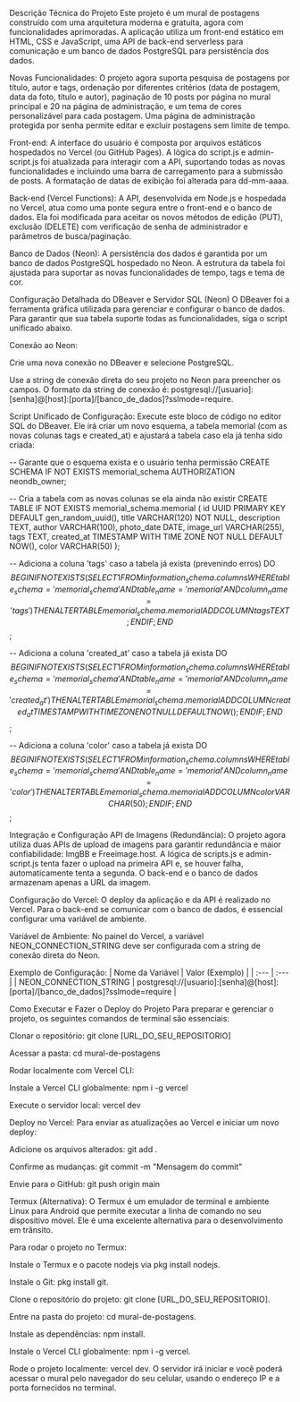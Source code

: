 Descrição Técnica do Projeto
Este projeto é um mural de postagens construído com uma arquitetura moderna e gratuita, agora com funcionalidades aprimoradas. A aplicação utiliza um front-end estático em HTML, CSS e JavaScript, uma API de back-end serverless para comunicação e um banco de dados PostgreSQL para persistência dos dados.

Novas Funcionalidades: O projeto agora suporta pesquisa de postagens por título, autor e tags, ordenação por diferentes critérios (data de postagem, data da foto, título e autor), paginação de 10 posts por página no mural principal e 20 na página de administração, e um tema de cores personalizável para cada postagem. Uma página de administração protegida por senha permite editar e excluir postagens sem limite de tempo.

Front-end: A interface do usuário é composta por arquivos estáticos hospedados no Vercel (ou GitHub Pages). A lógica do script.js e admin-script.js foi atualizada para interagir com a API, suportando todas as novas funcionalidades e incluindo uma barra de carregamento para a submissão de posts. A formatação de datas de exibição foi alterada para dd-mm-aaaa.

Back-end (Vercel Functions): A API, desenvolvida em Node.js e hospedada no Vercel, atua como uma ponte segura entre o front-end e o banco de dados. Ela foi modificada para aceitar os novos métodos de edição (PUT), exclusão (DELETE) com verificação de senha de administrador e parâmetros de busca/paginação.

Banco de Dados (Neon): A persistência dos dados é garantida por um banco de dados PostgreSQL hospedado no Neon. A estrutura da tabela foi ajustada para suportar as novas funcionalidades de tempo, tags e tema de cor.

Configuração Detalhada do DBeaver e Servidor SQL (Neon)
O DBeaver foi a ferramenta gráfica utilizada para gerenciar e configurar o banco de dados. Para garantir que sua tabela suporte todas as funcionalidades, siga o script unificado abaixo.

Conexão ao Neon:

Crie uma nova conexão no DBeaver e selecione PostgreSQL.

Use a string de conexão direta do seu projeto no Neon para preencher os campos. O formato da string de conexão é: postgresql://[usuario]:[senha]@[host]:[porta]/[banco_de_dados]?sslmode=require.

Script Unificado de Configuração:
Execute este bloco de código no editor SQL do DBeaver. Ele irá criar um novo esquema, a tabela memorial (com as novas colunas tags e created_at) e ajustará a tabela caso ela já tenha sido criada:

-- Garante que o esquema exista e o usuário tenha permissão
CREATE SCHEMA IF NOT EXISTS memorial_schema AUTHORIZATION neondb_owner;

-- Cria a tabela com as novas colunas se ela ainda não existir
CREATE TABLE IF NOT EXISTS memorial_schema.memorial (
    id UUID PRIMARY KEY DEFAULT gen_random_uuid(),
    title VARCHAR(120) NOT NULL,
    description TEXT,
    author VARCHAR(100),
    photo_date DATE,
    image_url VARCHAR(255),
    tags TEXT,
    created_at TIMESTAMP WITH TIME ZONE NOT NULL DEFAULT NOW(),
    color VARCHAR(50)
);

-- Adiciona a coluna 'tags' caso a tabela já exista (prevenindo erros)
DO $$
BEGIN
    IF NOT EXISTS (SELECT 1 FROM information_schema.columns WHERE table_schema='memorial_schema' AND table_name='memorial' AND column_name='tags') THEN
        ALTER TABLE memorial_schema.memorial ADD COLUMN tags TEXT;
    END IF;
END
$$;

-- Adiciona a coluna 'created_at' caso a tabela já exista
DO $$
BEGIN
    IF NOT EXISTS (SELECT 1 FROM information_schema.columns WHERE table_schema='memorial_schema' AND table_name='memorial' AND column_name='created_at') THEN
        ALTER TABLE memorial_schema.memorial ADD COLUMN created_at TIMESTAMP WITH TIME ZONE NOT NULL DEFAULT NOW();
    END IF;
END
$$;

-- Adiciona a coluna 'color' caso a tabela já exista
DO $$
BEGIN
    IF NOT EXISTS (SELECT 1 FROM information_schema.columns WHERE table_schema='memorial_schema' AND table_name='memorial' AND column_name='color') THEN
        ALTER TABLE memorial_schema.memorial ADD COLUMN color VARCHAR(50);
    END IF;
END
$$;


Integração e Configuração
API de Imagens (Redundância):
O projeto agora utiliza duas APIs de upload de imagens para garantir redundância e maior confiabilidade: ImgBB e Freeimage.host. A lógica de scripts.js e admin-script.js tenta fazer o upload na primeira API e, se houver falha, automaticamente tenta a segunda. O back-end e o banco de dados armazenam apenas a URL da imagem.

Configuração do Vercel:
O deploy da aplicação e da API é realizado no Vercel. Para o back-end se comunicar com o banco de dados, é essencial configurar uma variável de ambiente.

Variável de Ambiente: No painel do Vercel, a variável NEON_CONNECTION_STRING deve ser configurada com a string de conexão direta do Neon.

Exemplo de Configuração:
| Nome da Variável | Valor (Exemplo) |
| :--- | :--- |
| NEON_CONNECTION_STRING | postgresql://[usuario]:[senha]@[host]:[porta]/[banco_de_dados]?sslmode=require |

Como Executar e Fazer o Deploy do Projeto
Para preparar e gerenciar o projeto, os seguintes comandos de terminal são essenciais:

Clonar o repositório: git clone [URL_DO_SEU_REPOSITORIO]

Acessar a pasta: cd mural-de-postagens

Rodar localmente com Vercel CLI:

Instale a Vercel CLI globalmente: npm i -g vercel

Execute o servidor local: vercel dev

Deploy no Vercel:
Para enviar as atualizações ao Vercel e iniciar um novo deploy:

Adicione os arquivos alterados: git add .

Confirme as mudanças: git commit -m "Mensagem do commit"

Envie para o GitHub: git push origin main

Termux (Alternativa):
O Termux é um emulador de terminal e ambiente Linux para Android que permite executar a linha de comando no seu dispositivo móvel. Ele é uma excelente alternativa para o desenvolvimento em trânsito.

Para rodar o projeto no Termux:

Instale o Termux e o pacote nodejs via pkg install nodejs.

Instale o Git: pkg install git.

Clone o repositório do projeto: git clone [URL_DO_SEU_REPOSITORIO].

Entre na pasta do projeto: cd mural-de-postagens.

Instale as dependências: npm install.

Instale o Vercel CLI globalmente: npm i -g vercel.

Rode o projeto localmente: vercel dev. O servidor irá iniciar e você poderá acessar o mural pelo navegador do seu celular, usando o endereço IP e a porta fornecidos no terminal.
